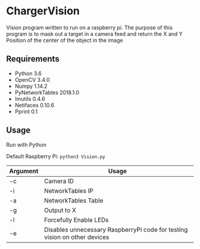 # ChargerVision

Vision program written to run on a raspberry pi. The purpose of this program is to mask out a target in a camera feed and return the X and Y Position of the center of the object in the image

## Requirements
* Python 3.6
* OpenCV 3.4.0
* Numpy 1.14.2
* PyNetworkTables 2018.1.0
* Imutils 0.4.6
* Netifaces 0.10.6
* Pprint 0.1

## Usage
Run with Python

Default Raspberry Pi: `python3 Vision.py`

Argument | Usage
--- | ---
-c | Camera ID
-i | NetworkTables IP
-a | NetworkTables Table
-g | Output to X
-l | Forcefully Enable LEDs
-e | Disables unnecessary RaspberryPi code for testing vision on other devices

